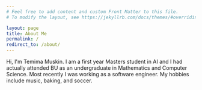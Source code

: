 ```yaml
---
# Feel free to add content and custom Front Matter to this file.
# To modify the layout, see https://jekyllrb.com/docs/themes/#overriding-theme-defaults

layout: page
title: About Me
permalink: /
redirect_to: /about/
---
```


Hi, I'm Temima Muskin. I am a first year Masters student in AI and
I had actually attended BU as an undergraduate in Mathematics and Computer Science.
Most recently I was working as a software engineer. My hobbies include music, baking,
and soccer.